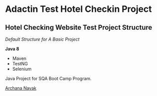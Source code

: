 # Adactin Test Hotel Checkin Project
## Hotel Checking Website Test Project Structure

*Default Structure for A Basic Project*

**Java 8**

* Maven
* TestNG
* Selenium

Java Project for SQA Boot Camp Program. 

[Archana Nayak](https://github.com/archana-nayak)